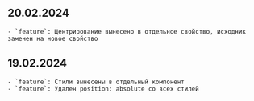 ## 20.02.2024

    - `feature`: Центрирование вынесено в отдельное свойство, исходник заменен на новое свойство

## 19.02.2024

    - `feature`: Стили вынесены в отдельный компонент
    - `feature`: Удален position: absolute со всех стилей
